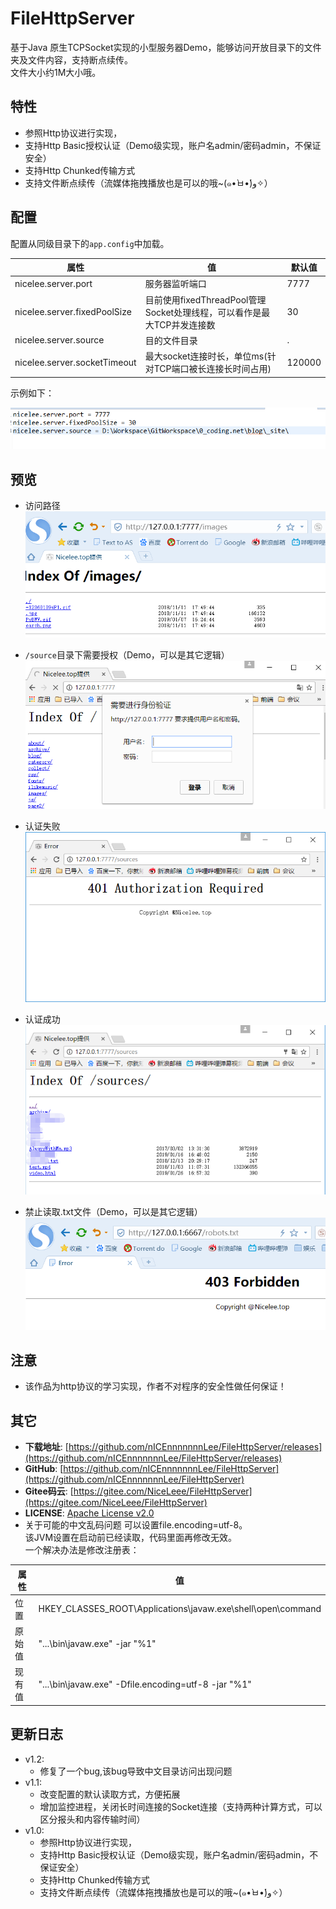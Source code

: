 ﻿# FileHttpServer
基于Java 原生TCPSocket实现的小型服务器Demo，能够访问开放目录下的文件夹及文件内容，支持断点续传。   
文件大小约1M大小哦。

## 特性
* 参照Http协议进行实现，
* 支持Http Basic授权认证（Demo级实现，账户名admin/密码admin，不保证安全）
* 支持Http Chunked传输方式
* 支持文件断点续传（流媒体拖拽播放也是可以的哦~(๑•̀ㅂ•́)و✧）

## 配置
配置从同级目录下的```app.config```中加载。

| 属性  | 值 | 默认值 |
| ------------- | ------------- |------------- |
| nicelee.server.port  | 服务器监听端口  | 7777  |
| nicelee.server.fixedPoolSize  |目前使用fixedThreadPool管理Socket处理线程，可以看作是最大TCP并发连接数  | 30  |
| nicelee.server.source  | 目的文件目录 | .  |
| nicelee.server.socketTimeout  | 最大socket连接时长，单位ms(针对TCP端口被长连接长时间占用) | 120000  |


示例如下：  

![](https://raw.githubusercontent.com/nICEnnnnnnnLee/FileHttpServer/master/source/config.png)  

## 预览
* 访问路径  
![](https://raw.githubusercontent.com/nICEnnnnnnnLee/FileHttpServer/master/source/preview.png)  

* ```/source```目录下需要授权（Demo，可以是其它逻辑）  
![](https://raw.githubusercontent.com/nICEnnnnnnnLee/FileHttpServer/master/source/preview-auth.png)  

* 认证失败  
![](https://raw.githubusercontent.com/nICEnnnnnnnLee/FileHttpServer/master/source/preview-401.png)  

* 认证成功  
![](https://raw.githubusercontent.com/nICEnnnnnnnLee/FileHttpServer/master/source/preview-auth_ok.png)  

* 禁止读取.txt文件（Demo，可以是其它逻辑）  
![](https://raw.githubusercontent.com/nICEnnnnnnnLee/FileHttpServer/master/source/preview-403.png)  

## 注意  
* 该作品为http协议的学习实现，作者不对程序的安全性做任何保证！  

## 其它  
* **下载地址**: [https://github.com/nICEnnnnnnnLee/FileHttpServer/releases](https://github.com/nICEnnnnnnnLee/FileHttpServer/releases)
* **GitHub**: [https://github.com/nICEnnnnnnnLee/FileHttpServer](https://github.com/nICEnnnnnnnLee/FileHttpServer)  
* **Gitee码云**: [https://gitee.com/NiceLeee/FileHttpServer](https://gitee.com/NiceLeee/FileHttpServer)  
* **LICENSE**: [Apache License v2.0](https://www.apache.org/licenses/LICENSE-2.0.html)
* 关于可能的中文乱码问题
可以设置file.encoding=utf-8。  
该JVM设置在启动前已经读取，代码里面再修改无效。  
一个解决办法是修改注册表：   


| 属性  | 值 |
| ------------- | ------------- |
| 位置  | HKEY_CLASSES_ROOT\Applications\javaw.exe\shell\open\command  |
| 原始值  |"...\bin\javaw.exe" -jar "%1"  |
| 现有值  | "...\bin\javaw.exe" -Dfile.encoding=utf-8 -jar "%1"  |


## 更新日志
* v1.2:
    * 修复了一个bug,该bug导致中文目录访问出现问题
* v1.1:
    * 改变配置的默认读取方式，方便拓展
    * 增加监控进程，关闭长时间连接的Socket连接（支持两种计算方式，可以区分报头和内容传输时间）
* v1.0:
    * 参照Http协议进行实现，
    * 支持Http Basic授权认证（Demo级实现，账户名admin/密码admin，不保证安全）
    * 支持Http Chunked传输方式
    * 支持文件断点续传（流媒体拖拽播放也是可以的哦~(๑•̀ㅂ•́)و✧）



